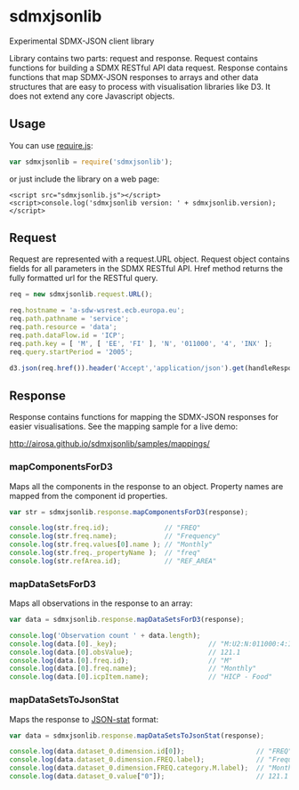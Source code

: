 sdmxjsonlib
===========

Experimental SDMX-JSON client library

Library contains two parts: request and response. Request contains functions
for building a SDMX RESTful API data request. Response contains functions that
map SDMX-JSON responses to arrays and other data structures that are easy to process
with visualisation libraries like D3. It does not extend any core Javascript
objects.

## Usage ##

You can use [require.js](http://requirejs.org):

```javascript
var sdmxjsonlib = require('sdmxjsonlib');
```

or just include the library on a web page:

```
<script src="sdmxjsonlib.js"></script>
<script>console.log('sdmxjsonlib version: ' + sdmxjsonlib.version);</script>
```

## Request ##

Request are represented with a request.URL object. Request object contains
fields for all parameters in the SDMX RESTful API. Href method returns the
fully formatted url for the RESTful query.


```javascript
req = new sdmxjsonlib.request.URL();

req.hostname = 'a-sdw-wsrest.ecb.europa.eu';
req.path.pathname = 'service';
req.path.resource = 'data';
req.path.dataFlow.id = 'ICP';
req.path.key = [ 'M', [ 'EE', 'FI' ], 'N', '011000', '4', 'INX' ];
req.query.startPeriod = '2005';

d3.json(req.href()).header('Accept','application/json').get(handleResponse);
```

## Response ##

Response contains functions for mapping the SDMX-JSON responses for easier
visualisations. See the mapping sample for a live demo:

http://airosa.github.io/sdmxjsonlib/samples/mappings/

### mapComponentsForD3

Maps all the components in the response to an object. Property names are mapped
from the component id properties.

```javascript
var str = sdmxjsonlib.response.mapComponentsForD3(response);

console.log(str.freq.id);              // "FREQ"
console.log(str.freq.name);            // "Frequency"
console.log(str.freq.values[0].name ); // "Monthly"
console.log(str.freq._propertyName );  // "freq"
console.log(str.refArea.id);           // "REF_AREA"
```

### mapDataSetsForD3

Maps all observations in the response to an array:

```javascript
var data = sdmxjsonlib.response.mapDataSetsForD3(response);

console.log('Observation count ' + data.length);
console.log(data.[0]._key);                       // "M:U2:N:011000:4:INX:2014-01"
console.log(data.[0].obsValue);                   // 121.1
console.log(data.[0].freq.id);                    // "M"
console.log(data.[0].freq.name);                  // "Monthly"
console.log(data.[0].icpItem.name);               // "HICP - Food"
```

### mapDataSetsToJsonStat

Maps the response to [JSON-stat](http://json-stat.org) format:

```javascript
var data = sdmxjsonlib.response.mapDataSetsToJsonStat(response);

console.log(data.dataset_0.dimension.id[0]);                  // "FREQ"
console.log(data.dataset_0.dimension.FREQ.label);             // "Frequency"
console.log(data.dataset_0.dimension.FREQ.category.M.label);  // "Monthly"
console.log(data.dataset_0.value["0"]);                       // 121.1
```

